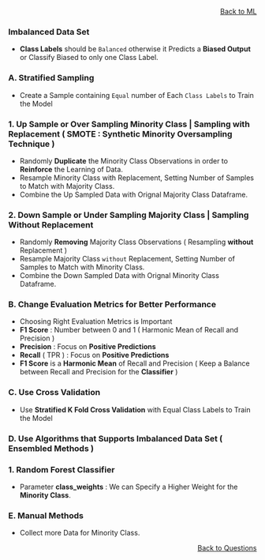 <p align='right'><a align="right" href="https://github.com/KIRANKUMAR7296/Library/blob/main/Machine%20Learning/Machine%20Learning%20Models.md">Back to ML</a></p>

### Imbalanced Data Set

- **Class Labels** should be `Balanced` otherwise it Predicts a **Biased Output** or Classify Biased to only one Class Label.

### A. Stratified Sampling
- Create a Sample containing `Equal` number of Each `Class Labels` to Train the Model

### 1. Up Sample or Over Sampling Minority Class | Sampling with Replacement ( SMOTE : Synthetic Minority Oversampling Technique )
- Randomly **Duplicate** the Minority Class Observations in order to **Reinforce** the Learning of Data.
- Resample Minority Class with Replacement, Setting Number of Samples to Match with Majority Class.
- Combine the Up Sampled Data with Orignal Majority Class Dataframe.

### 2. Down Sample or Under Sampling Majority Class | Sampling Without Replacement 
- Randomly **Removing** Majority Class Observations ( Resampling **without** Replacement )
- Resample Majority Class `without` Replacement, Setting Number of Samples to Match with Minority Class.
- Combine the Down Sampled Data with Orignal Minority Class Dataframe.

### B. Change Evaluation Metrics for Better Performance
- Choosing Right Evaluation Metrics is Important
- **F1 Score** : Number between 0 and 1 ( Harmonic Mean of Recall and Precision )
- **Precision** : Focus on **Positive Predictions**
- **Recall** ( TPR ) : Focus on **Positive Predictions**
- **F1 Score** is a **Harmonic Mean** of Recall and Precision ( Keep a Balance between Recall and Precision for the **Classifier** )

### C. Use Cross Validation 
- Use **Stratified K Fold Cross Validation** with Equal Class Labels to Train the Model

### D. Use Algorithms that Supports Imbalanced Data Set ( Ensembled Methods )

### 1. Random Forest Classifier 
- Parameter **class_weights** : We can Specify a Higher Weight for the **Minority Class**.

### E. Manual Methods
- Collect more Data for Minority Class.

<p align='right'><a align="right" href="https://github.com/KIRANKUMAR7296/Library/blob/main/Interview.md">Back to Questions</a></p>
